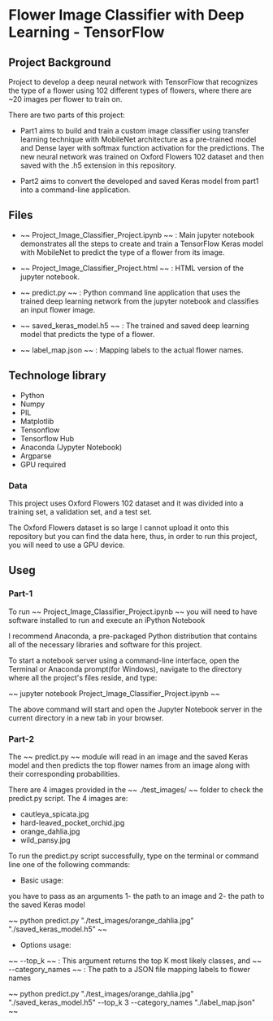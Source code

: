 # Flower Image Classifier with Deep Learning - TensorFlow  


## Project Background

Project to develop a deep neural network with TensorFlow that recognizes the type of a flower using 102 different types of flowers, where there are ~20 images per flower to train on.

There are two parts of this project:

- Part1 aims to build and train a custom image classifier using transfer learning technique with MobileNet architecture as a pre-trained model and Dense layer with softmax function activation for the predictions. The new neural network was trained on Oxford Flowers 102 dataset and then saved with the .h5 extension in this repository.

- Part2 aims to convert the developed and saved Keras model from part1 into a command-line application.


## Files

- ~~ Project_Image_Classifier_Project.ipynb ~~ : Main jupyter notebook demonstrates all the steps to create and train a TensorFlow Keras model with MobileNet to predict the type of a flower from its image.

- ~~ Project_Image_Classifier_Project.html ~~ : HTML version of the jupyter notebook. 

- ~~ predict.py ~~ : Python command line application that uses the trained deep learning network from the jupyter notebook and classifies an input flower image.

- ~~ saved_keras_model.h5 ~~ : The trained and saved deep learning model that predicts the type of a flower.

- ~~ label_map.json ~~ : Mapping labels to the actual flower names.


## Technologe library

- Python
- Numpy
- PIL
- Matplotlib
- Tensonflow
- Tensorflow Hub
- Anaconda (Jypyter Notebook)
- Argparse
- GPU required


### Data

This project uses Oxford Flowers 102 dataset and it was divided into a training set, a validation set, and a test set.

The Oxford Flowers dataset is so large I cannot upload it onto this repository but you can find the data here, thus, in order to run this project, you will need to use a GPU device. 


## Useg

### Part-1

To run ~~ Project_Image_Classifier_Project.ipynb ~~ you will need to have software installed to run and execute an iPython Notebook

I recommend Anaconda, a pre-packaged Python distribution that contains all of the necessary libraries and software for this project.

To start a notebook server using a command-line interface, open the Terminal or Anaconda prompt(for Windows), navigate to the directory where all the project's files reside, and type:


~~ jupyter notebook Project_Image_Classifier_Project.ipynb ~~


The above command will start and open the Jupyter Notebook server in the current directory in a new tab in your browser.


### Part-2 

The ~~ predict.py ~~ module will read in an image and the saved Keras model and then predicts the top flower names from an image along with their corresponding probabilities.

There are 4 images provided in the ~~ ./test_images/ ~~ folder to check the predict.py script. The 4 images are:
- cautleya_spicata.jpg
- hard-leaved_pocket_orchid.jpg
- orange_dahlia.jpg
- wild_pansy.jpg


To run the predict.py script successfully, type on the terminal or command line one of the following commands: 

- Basic usage: 

you have to pass as an arguments 1- the path to an image and 2- the path to the saved Keras model


~~ python predict.py "./test_images/orange_dahlia.jpg" "./saved_keras_model.h5" ~~


- Options usage:

~~ --top_k ~~ : This argument returns the top K most likely classes, and ~~ --category_names ~~ : The path to a JSON file mapping labels to flower names


~~ python predict.py "./test_images/orange_dahlia.jpg" "./saved_keras_model.h5" --top_k 3 --category_names "./label_map.json" ~~ 

